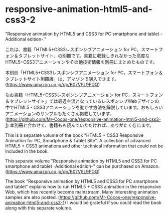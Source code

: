 # responsive-animation-html5-and-css3-2
"Responsive animation by HTML5 and CSS3 for PC smartphone and tablet -Additional edition-."

これは、書籍「HTML5+CSS3レスポンシブアニメーション for PC，スマートフォン＆タブレットサイト」の別冊です。書籍に収録しきれなかった高度なHTML5+CSS3アニメーションやその他技術情報を別冊にまとめたものです。

本別冊「HTML5+CSS3レスポンシブアニメーション for PC，スマートフォン＆タブレットサイト別冊版」は、アマゾンで購入できます。(https://www.amazon.co.jp/dp/B07V9L9PDQ)

なお書籍「HTML5+CSS3レスポンシブアニメーション for PC，スマートフォン＆タブレットサイト」では最近主流となっているレスポンシブWebデザインの中でHTML5・CSS3アニメーションを動かす方法を解説しています。おもしろいアニメーションのサンプルもたくさん掲載しています。
(https://github.com/Mr-Cocos-one/responsive-animation-html5-and-css3-1)
本別冊と合わせて、書籍もも読んでいただければ、ありがたく存じます。



This is a separate volume of the book "HTML5 + CSS3 Responsive Animation for PC, Smartphone & Tablet Site". A collection of advanced HTML5 + CSS3 animations and other technical information that could not be included in the book.

This separate volume "Responsive animation by HTML5 and CSS3 for PC smartphone and tablet -Additional edition-" can be purchased on Amazon. (https://www.amazon.co.jp/dp/B07V9L9PDQ)

The book "Responsive animation by HTML5 and CSS3 for PC smartphone and tablet" explains how to run HTML5 + CSS3 animation in the responsive Web, which has recently become mainstream. Many interesting animation samples are also posted.
(https://github.com/Mr-Cocos-one/responsive-animation-html5-and-css3-1)
I would be grateful if you could read the book along with this separate volume.

